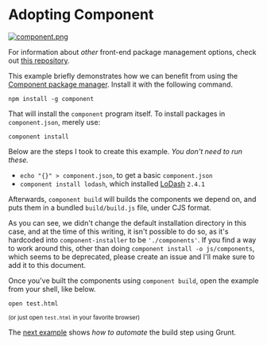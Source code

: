 # Adopting Component

[![component.png][1]][2]

For information about _other_ front-end package management options, check out [this repository][3].

This example briefly demonstrates how we can benefit from using the [Component package manager][2]. Install it with the following command.

```shell
npm install -g component
```

That will install the `component` program itself. To install packages in `component.json`, merely use:

```shell
component install
```

Below are the steps I took to create this example. _You don't need to run these._

- `echo "{}" > component.json`, to get a basic `component.json`
- `component install lodash`, which installed [LoDash][4] `2.4.1`

Afterwards, `component build` will builds the components we depend on, and puts them in a bundled `build/build.js` file, under CJS format.

As you can see, we didn't change the default installation directory in this case, and at the time of this writing, it isn't possible to do so, as it's hardcoded into `component-installer` to be `'./components'`. If you find a way to work around this, other than doing `component install -o js/components`, which seems to be deprecated, please create an issue and I'll make sure to add it to this document.

Once you've built the components using `component build`, open the example from your shell, like below.

```shell
open test.html
```

<sub>(or just open `test.html` in your favorite browser)</sub>

The [next example][5] shows _how to automate_ the build step using Grunt.

  [1]: http://i49.tinypic.com/e7nj9v.png
  [2]: http://component.io
  [3]: https://github.com/wilmoore/frontend-packagers
  [4]: http://lodash.com/docs
  [5]: https://github.com/buildfirst/buildfirst/tree/master/ch05/15_automate-component-build
